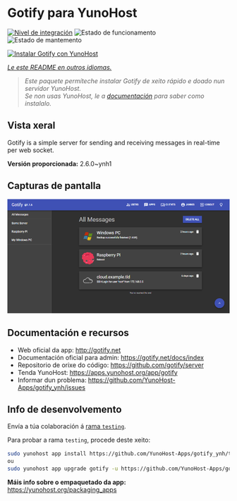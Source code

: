 <!--
NOTA: Este README foi creado automáticamente por <https://github.com/YunoHost/apps/tree/master/tools/readme_generator>
NON debe editarse manualmente.
-->

# Gotify para YunoHost

[![Nivel de integración](https://dash.yunohost.org/integration/gotify.svg)](https://ci-apps.yunohost.org/ci/apps/gotify/) ![Estado de funcionamento](https://ci-apps.yunohost.org/ci/badges/gotify.status.svg) ![Estado de mantemento](https://ci-apps.yunohost.org/ci/badges/gotify.maintain.svg)

[![Instalar Gotify con YunoHost](https://install-app.yunohost.org/install-with-yunohost.svg)](https://install-app.yunohost.org/?app=gotify)

*[Le este README en outros idiomas.](./ALL_README.md)*

> *Este paquete permíteche instalar Gotify de xeito rápido e doado nun servidor YunoHost.*  
> *Se non usas YunoHost, le a [documentación](https://yunohost.org/install) para saber como instalalo.*

## Vista xeral

Gotify is a simple server for sending and receiving messages in real-time per web socket.


**Versión proporcionada:** 2.6.0~ynh1

## Capturas de pantalla

![Captura de pantalla de Gotify](./doc/screenshots/ui.png)

## Documentación e recursos

- Web oficial da app: <http://gotify.net>
- Documentación oficial para admin: <https://gotify.net/docs/index>
- Repositorio de orixe do código: <https://github.com/gotify/server>
- Tenda YunoHost: <https://apps.yunohost.org/app/gotify>
- Informar dun problema: <https://github.com/YunoHost-Apps/gotify_ynh/issues>

## Info de desenvolvemento

Envía a túa colaboración á [rama `testing`](https://github.com/YunoHost-Apps/gotify_ynh/tree/testing).

Para probar a rama `testing`, procede deste xeito:

```bash
sudo yunohost app install https://github.com/YunoHost-Apps/gotify_ynh/tree/testing --debug
ou
sudo yunohost app upgrade gotify -u https://github.com/YunoHost-Apps/gotify_ynh/tree/testing --debug
```

**Máis info sobre o empaquetado da app:** <https://yunohost.org/packaging_apps>
